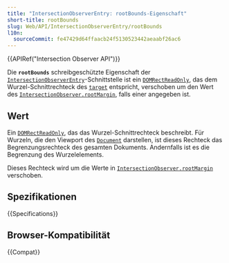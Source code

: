 ```yaml
---
title: "IntersectionObserverEntry: rootBounds-Eigenschaft"
short-title: rootBounds
slug: Web/API/IntersectionObserverEntry/rootBounds
l10n:
  sourceCommit: fe47429d64ffaacb24f5130523442aeaabf26ac6
---
```


{{APIRef("Intersection Observer API")}}

Die **`rootBounds`** schreibgeschützte Eigenschaft der [`IntersectionObserverEntry`](/de/docs/Web/API/IntersectionObserverEntry)-Schnittstelle ist ein [`DOMRectReadOnly`](/de/docs/Web/API/DOMRectReadOnly), das dem Wurzel-Schnittrechteck des [`target`](/de/docs/Web/API/IntersectionObserverEntry/target) entspricht, verschoben um den Wert des [`IntersectionObserver.rootMargin`](/de/docs/Web/API/IntersectionObserver/rootMargin), falls einer angegeben ist.

## Wert

Ein [`DOMRectReadOnly`](/de/docs/Web/API/DOMRectReadOnly), das das Wurzel-Schnittrechteck beschreibt.
Für Wurzeln, die den Viewport des [`Document`](/de/docs/Web/API/Document) darstellen, ist dieses Rechteck das Begrenzungsrechteck des gesamten Dokuments.
Andernfalls ist es die Begrenzung des Wurzelelements.

Dieses Rechteck wird um die Werte in [`IntersectionObserver.rootMargin`](/de/docs/Web/API/IntersectionObserver/rootMargin) verschoben.

## Spezifikationen

{{Specifications}}

## Browser-Kompatibilität

{{Compat}}
